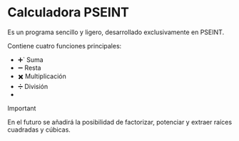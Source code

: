 # Calculadora PSEINT

Es un programa sencillo y ligero, desarrollado exclusivamente en PSEINT.

Contiene cuatro funciones principales:

 - :heavy_plus_sign:` Suma
 - :heavy_minus_sign: Resta  
 - :heavy_multiplication_x: Multiplicación
 - :heavy_division_sign: División
 -
> [!IMPORTANT]  
> En el futuro se añadirá la posibilidad de factorizar, potenciar y extraer raíces cuadradas y cúbicas.
